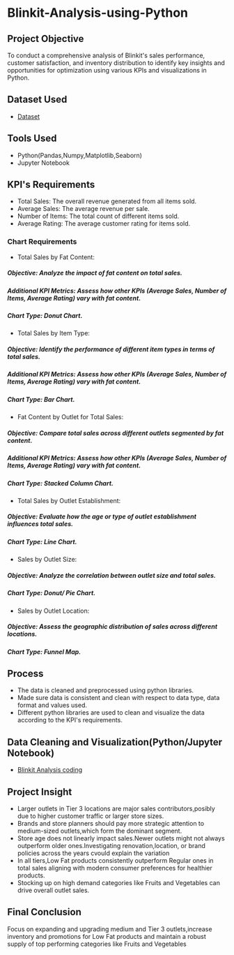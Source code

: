 # Blinkit-Analysis-using-Python

## Project Objective
To conduct a comprehensive analysis of Blinkit's sales performance, customer satisfaction, and inventory distribution to identify key insights and opportunities for optimization using various KPIs and visualizations in Python.

## Dataset Used
- <a href="https://github.com/afrasumi0112-byte/Blinkit-Analysis-using-Python/blob/main/blinkit_data.csv">Dataset</a>

## Tools Used
- Python(Pandas,Numpy,Matplotlib,Seaborn)
- Jupyter Notebook

## KPI's Requirements
- Total Sales: The overall revenue generated from all items sold.
- Average Sales: The average revenue per sale.
- Number of Items: The total count of different items sold.
- Average Rating: The average customer rating for items sold.
### Chart Requirements
- Total Sales by Fat Content:
 ##### Objective: Analyze the impact of fat content on total sales.
 ##### Additional KPI Metrics: Assess how other KPIs (Average Sales, Number of Items, Average Rating) vary with fat content.
 ##### Chart Type: Donut Chart.
- Total Sales by Item Type:
 ##### Objective: Identify the performance of different item types in terms of total sales.
 ##### Additional KPI Metrics: Assess how other KPIs (Average Sales, Number of Items, Average Rating) vary with fat content.
 ##### Chart Type: Bar Chart.
- Fat Content by Outlet for Total Sales: 
 ##### Objective: Compare total sales across different outlets segmented by fat content.
 ##### Additional KPI Metrics: Assess how other KPIs (Average Sales, Number of Items, Average Rating) vary with fat content.
 ##### Chart Type: Stacked Column Chart.
- Total Sales by Outlet Establishment:
 ##### Objective: Evaluate how the age or type of outlet establishment influences total sales.
 ##### Chart Type: Line Chart.
- Sales by Outlet Size:
 ##### Objective: Analyze the correlation between outlet size and total sales.
 ##### Chart Type: Donut/ Pie Chart.
- Sales by Outlet Location:
 ##### Objective: Assess the geographic distribution of sales across different locations.
 ##### Chart Type: Funnel Map.

## Process
- The data is cleaned and preprocessed using python libraries.
- Made sure data is consistent and clean with respect to data type, data format and values used.
- Different python libraries are used to clean and visualize the data according to the KPI's requirements.

## Data Cleaning and Visualization(Python/Jupyter Notebook)
- <a href="https://github.com/afrasumi0112-byte/Blinkit-Analysis-using-Python/blob/main/Blinkit%20Analysis.ipynb">Blinkit Analysis coding</a>

## Project Insight
- Larger outlets in Tier 3 locations are major sales contributors,posibly due to higher customer traffic or larger store sizes.
- Brands and store planners should pay more strategic attention to medium-sized outlets,which form the dominant segment.
- Store age does not linearly impact sales.Newer outlets might not always outperform older ones.Investigating renovation,location, or brand policies across the years cvould explain the variation
- In all tiers,Low Fat products consistently outperform Regular ones in total sales aligning with modern consumer preferences for healthier products.
- Stocking up on high demand categories like Fruits and Vegetables can drive overall outlet sales.
  
 ## Final Conclusion
 Focus on expanding and upgrading medium and Tier 3 outlets,increase inventory and promotions for Low Fat products and maintain a robust supply of top performing categories like Fruits and Vegetables

